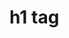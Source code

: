 <!DOCTYPE HTML>
<html id="html" lang="en-US">
<head>
    <meta charset="UTF-8">
    <meta name="author"      content="Shakiba Moshiri">
    <meta name="viewport"    content="width=device-width, initial-scale=1.0">
    <link rel="stylesheet" type="text/css" href="style.css">
</head>

<body id="body">
<div>
    <h1>h1 tag</h1>
    <img scr="https://github.com/k-five/tmp/blob/master/S.svg" />
</div>
</body>
</html>
